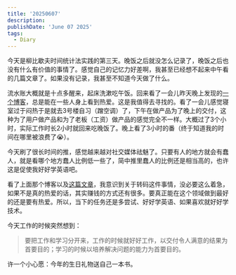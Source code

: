```yaml
---
title: '20250607'
description: 
publishDate: 'June 07 2025'
tags:
  - Diary
---
```

今天是柳比歇夫时间统计法实践的第三天。晚饭之后就没怎么记录了，晚饭之后也没有什么有价值的事情了。感觉自己的记忆力好差啊，我甚至已经想不起来中午看的几篇文章了。如果没有记录，我甚至不知道今天做了什么。

流水账大概就是十点多醒来，起床洗漱吃午饭。回来看了一会儿昨天晚上发现的[一个博客](https://www.justzht.com/)，总是能在一些人身上看到热爱。这是我值得去寻找的。看了一会儿感觉寝室过于闷热于是就去3号楼自习（蹭空调）了，下午在做产品为了晚上的交付，这种为了用户做产品和为了老板（工资）做产品的感觉完全不一样。大概过了3个小时，实际工作时长2小时就回来吃晚饭了。晚上看了3小时的番（终于知道我的时间在哪里被浪费了😭）。

今天刷了很长时间的推，感觉越来越对社交媒体祛魅了。只要有人的地方就会有蠢人，就是看哪个地方蠢人比例低一些了，简中推里蠢人的比例还是相当高的，也许这是促使我好好学英语吧。

看了上面那个博客以及[这篇文章](https://manateelazycat.github.io/2025/06/07/little-thing/)，我意识到关于转码这件事情，没必要这么着急，如果不是真的热爱的话，其实赚钱的方式还有很多。要真正能在这个领域做到最好的还是要有热爱。所以，当下的任务还是多尝试、好好学英语、如果喜欢就好好学技术。

今天工作的时候突然想到：

>要把工作和学习分开来，工作的时候就好好工作，以交付令人满意的结果为首要目的；学习的时候以培养解决问题的能力为首要目的。

许一个小心愿：今年的生日礼物送自己一本书。